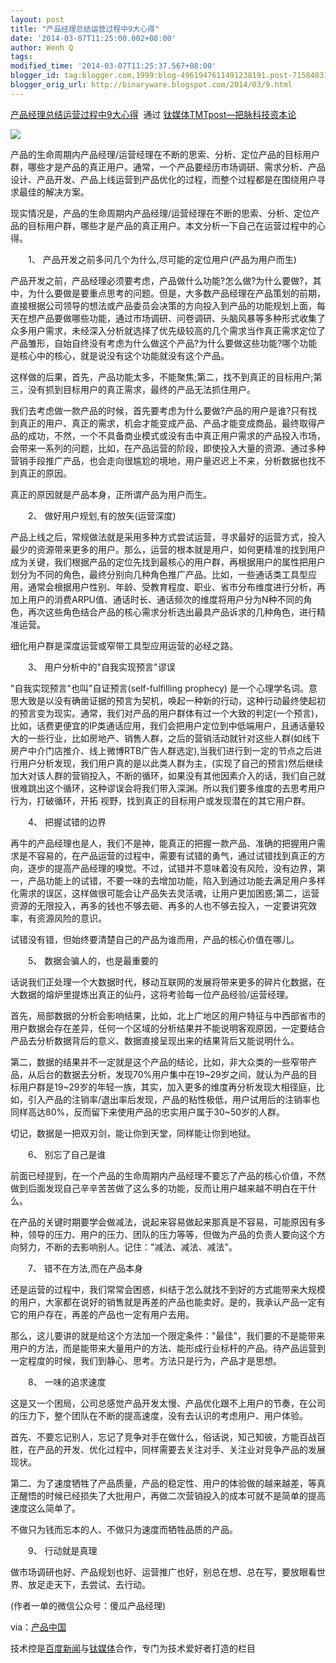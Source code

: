 ```yaml
---
layout: post
title: "产品经理总结运营过程中9大心得"
date: '2014-03-07T11:25:00.002+08:00'
author: Wenh Q
tags:
modified_time: '2014-03-07T11:25:37.567+08:00'
blogger_id: tag:blogger.com,1999:blog-4961947611491238191.post-7158483142821494083
blogger_orig_url: http://binaryware.blogspot.com/2014/03/9.html
---
```

[产品经理总结运营过程中9大心得](http://www.tmtpost.com/97038.html)  通过
[钛媒体TMTpost—把脉科技资本论](http://www.tmtpost.com/)


![](https://images-blogger-opensocial.googleusercontent.com/gadgets/proxy?url=http%3A%2F%2Fwww.tmtpost.com%2Fwp-content%2Fuploads%2F2014%2F01%2F139031657221.jpg&container=blogger&gadget=a&rewriteMime=image%2F*)



产品的生命周期内产品经理/运营经理在不断的思索、分析、定位产品的目标用户群，哪些才是产品的真正用户。通常，一个产品要经历市场调研、需求分析、产品设计、产品开发、产品上线运营到产品优化的过程，而整个过程都是在围绕用户寻求最佳的解决方案。

现实情况是，产品的生命周期内产品经理/运营经理在不断的思索、分析、定位产品的目标用户群，哪些才是产品的真正用户。本文分析一下自己在运营过程中的心得。

　　1、 产品开发之前多问几个为什么,尽可能的定位用户(产品为用户而生)

产品开发之前，产品经理必须要考虑，产品做什么功能?怎么做?为什么要做?，其中，为什么要做是要重点思考的问题。但是，大多数产品经理在产品策划的前期，直接根据公司领导的想法或产品委员会决策的方向投入到产品的功能规划上面，每天在想产品要做哪些功能，通过市场调研、问卷调研、头脑风暴等多种形式收集了众多用户需求，未经深入分析就选择了优先级较高的几个需求当作真正需求定位了产品雏形，自始自终没有考虑为什么做这个产品?为什么要做这些功能?哪个功能是核心中的核心，就是说没有这个功能就没有这个产品。

这样做的后果，首先，产品功能太多，不能聚焦;第二，找不到真正的目标用户;第三，没有抓到目标用户的真正需求，最终的产品无法抓住用户。

我们去考虑做一款产品的时候，首先要考虑为什么要做?产品的用户是谁?只有找到真正的用户、真正的需求，机会才能变成产品、产品才能变成商品，最终取得产品的成功，不然，一个不具备商业模式或没有击中真正用户需求的产品投入市场，会带来一系列的问题，比如，在产品运营的阶段，即使投入大量的资源、通过多种营销手段推广产品，也会走向很尴尬的境地，用户量迟迟上不来，分析数据也找不到真正的原因。

真正的原因就是产品本身，正所谓产品为用户而生。

　　2、 做好用户规划,有的放矢(运营深度)

产品上线之后，常规做法就是采用多种方式尝试运营，寻求最好的运营方式，投入最少的资源带来更多的用户。那么，运营的根本就是用户，如何更精准的找到用户成为关键，我们根据产品的定位先找到最核心的用户群，再根据用户的属性把用户划分为不同的角色，最终分别向几种角色推广产品。比如，一些通话类工具型应用，通常会根据用户性别、年龄、受教育程度、职业、省市分布维度进行分析，再加上用户的消费ARPU值、通话时长、通话频次的维度将用户分为N种不同的角色，再次这些角色结合产品的核心需求分析选出最具产品诉求的几种角色，进行精准运营。

细化用户群是深度运营或窄带工具型应用运营的必经之路。

　　3、 用户分析中的"自我实现预言"谬误

"自我实现预言"也叫"自证预言(self-fulfilling prophecy)
是一个心理学名词。意思大致是以没有确凿证据的预言为契机，唤起一种新的行动，这种行动最终使起初的预言变为现实。通常，我们对产品的用户群体有过一个大致的判定(一个预言)，比如，话费更便宜的IP类通话应用，我们会把用户定位到中低端用户，且通话量较大的一些行业，比如房地产、销售人群，之后的营销活动就针对这些人群(如线下房产中介门店推介、线上微博RTB广告人群选定),当我们进行到一定的节点之后进行用户分析发现，我们用户真的是以此类人群为主，(实现了自己的预言)然后继续加大对该人群的营销投入，不断的循环，如果没有其他因素介入的话，我们自己就很难跳出这个循环，这种谬误会将我们带入深渊。所以我们要多维度的去思考用户行为，打破循环，开拓
视野，找到真正的目标用户或发现潜在的其它用户群。

　　4、 把握试错的边界

再牛的产品经理也是人，我们不是神，能真正的把握一款产品、准确的把握用户需求是不容易的，在产品运营的过程中，需要有试错的勇气，通过试错找到真正的方向，逐步的提高产品经理的嗅觉。不过，试错并不意味着没有风险，没有边界，第一，产品功能上的试错，不要一味的去增加功能，陷入到通过功能去满足用户多样化需求的误区，这样做很可能会让产品失去灵活魂，让用户更加困惑;第二，运营资源的无限投入，再多的钱也不够去砸、再多的人也不够去投入，一定要讲究效率，有资源风险的意识。

试错没有错，但始终要清楚自己的产品为谁而用，产品的核心价值在哪儿。

　　5、 数据会骗人的，也是最重要的

话说我们正处理一个大数据时代，移动互联网的发展将带来更多的碎片化数据，在大数据的熔炉里提炼出真正的仙丹，这将考验每一位产品经验/运营经理。

首先，局部数据的分析会影响结果，比如，北上广地区的用户特征与中西部省市的用户数据会存在差异，任何一个区域的分析结果并不能说明客观原因，一定要结合产品去分析数据背后的意义、数据直接呈现出来的结果背后又能说明什么。

第二，数据的结果并不一定就是这个产品的结论，比如，非大众类的一些窄带产品，从后台的数据去分析，发现70%用户集中在19~29岁之间，就认为产品的目标用户群是19~29岁的年轻一族，其实，加入更多的维度再分析发现大相径庭，比如，引入产品的注销率/退出率后发现，产品的粘性极低，用户试用后的注销率也同样高达80%，反而留下来使用产品的忠实用户属于30~50岁的人群。

切记，数据是一把双刃剑，能让你到天堂，同样能让你到地狱。

　　6、 别忘了自己是谁

前面已经提到，在一个产品的生命周期内产品经理不要忘了产品的核心价值，不然做到后面发现自己辛辛苦苦做了这么多的功能，反而让用户越来越不明白在干什么。

在产品的关键时期要学会做减法，说起来容易做起来那真是不容易，可能原因有多种，领导的压力、用户的压力、团队的压力等等，但做为产品的负责人要向这个方向努力，不断的去影响别人。记住："减法、减法、减法"。

　　7、 错不在方法,而在产品本身

还是运营的过程中，我们常常会困惑，纠结于怎么就找不到好的方式能带来大规模的用户，大家都在说好的销售就是再差的产品也能卖好。是的，我承认产品一定有它的用户存在，再差的产品也一定有用户去用。

那么，这儿要讲的就是给这个方法加一个限定条件："最佳"，我们要的不是能带来用户的方法，而是能带来大量用户的方法、能形成行业标杆的产品。待产品运营到一定程度的时候，我们到静心、思考。方法只是行为，产品才是思想。

　　8、 一味的追求速度

这是又一个困局，公司总感觉产品开发太慢、产品优化跟不上用户的节奏，在公司的压力下，整个团队在不断的提高速度，没有去认识的考虑用户、用户体验。

首先、不要忘记别人，忘记了竞争对手在做什么，俗话说，知己知彼，方能百战百胜，在产品的开发、优化过程中，同样需要去关注对手、关注业对竞争产品的发展现状。

第二、为了速度牺牲了产品质量，产品的稳定性、用户的体验做的越来越差，等真正醒悟的时候已经损失了大批用户，再做二次营销投入的成本可就不是简单的提高速度这么简单了。

不做只为钱而忘本的人、不做只为速度而牺牲品质的产品。

　　9、 行动就是真理

做市场调研也好、产品规划也好、运营推广也好，别总在想、总在写，要放眼看世界、放足走天下，去尝试、去行动。

(作者一单的微信公众号：傻瓜产品经理)

via：[产品中国](http://www.pmtoo.com/opinion/2013/0914/3608.html)

技术控是[百度新闻](http://news.baidu.com/)与[钛媒体](http://www.tmtpost.com/)合作，专门为技术爱好者打造的栏目
